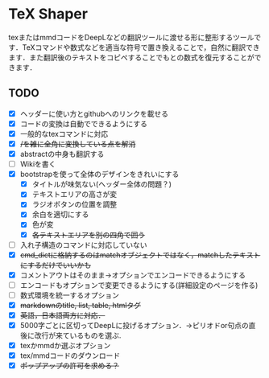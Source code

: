 # TeX Shaper

texまたはmmdコードをDeepLなどの翻訳ツールに渡せる形に整形するツールです．TeXコマンドや数式などを適当な符号で置き換えることで，自然に翻訳できます．また翻訳後のテキストをコピペすることでもとの数式を復元することができます．

## TODO

* [X] ヘッダーに使い方とgithubへのリンクを載せる
* [X] コードの変換は自動でできるようにする
* [X] 一般的なtexコマンドに対応
* [X] ~~/を雑に全角に変換している点を解消~~
* [X] abstractの中身も翻訳する
* [ ] Wikiを書く
* [X] bootstrapを使って全体のデザインをきれいにする
  * [X] タイトルが味気ない(ヘッダー全体の問題？)
  * [X] テキストエリアの高さが変
  * [X] ラジオボタンの位置を調整
  * [X] 余白を適切にする
  * [X] 色が変
  * [X] ~~各テキストエリアを別の四角で囲う~~
* [ ] 入れ子構造のコマンドに対応していない
* [X] ~~cmd_dictに格納するのはmatchオブジェクトではなく，matchしたテキストにするだけでいいかも~~
* [X] コメントアウトはそのまま→オプションでエンコードできるようにする
* [ ] エンコードもオプションで変更できるようにする(詳細設定のページを作る)
* [ ] 数式環境を統一するオプション
* [X] ~~markdownのtitle, list, table, htmlタグ~~
* [X] ~~英語，日本語両方に対応．~~
* [X] 5000字ごとに区切ってDeepLに投げるオプション．→ピリオドor句点の直後に改行が来ているものを選ぶ.
* [X] texかmmdか選ぶオプション
* [X] tex/mmdコードのダウンロード
* [X] ~~ポップアップの許可を求める？~~

